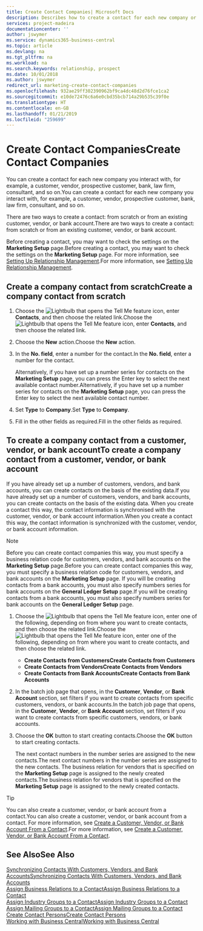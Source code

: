 ```yaml
---
title: Create Contact Companies| Microsoft Docs
description: Describes how to create a contact for each new company or prospective company you interact with or have a relationship with.
services: project-madeira
documentationcenter: ''
author: jswymer
ms.service: dynamics365-business-central
ms.topic: article
ms.devlang: na
ms.tgt_pltfrm: na
ms.workload: na
ms.search.keywords: relationship, prospect
ms.date: 10/01/2018
ms.author: jswymer
redirect_url: marketing-create-contact-companies
ms.openlocfilehash: 932ae29ff302390962bf9ca4dc48d2d76fce1ca2
ms.sourcegitcommit: e10de72476c6a6e0cbd35bcb714a29b535c39f0e
ms.translationtype: HT
ms.contentlocale: en-GB
ms.lasthandoff: 01/21/2019
ms.locfileid: "259699"
---
```

# <a name="create-contact-companies"></a><span data-ttu-id="9bfc3-103">Create Contact Companies</span><span class="sxs-lookup"><span data-stu-id="9bfc3-103">Create Contact Companies</span></span>
<span data-ttu-id="9bfc3-104">You can create a contact for each new company you interact with, for example, a customer, vendor, prospective customer, bank, law firm, consultant, and so on.</span><span class="sxs-lookup"><span data-stu-id="9bfc3-104">You can create a contact for each new company you interact with, for example, a customer, vendor, prospective customer, bank, law firm, consultant, and so on.</span></span>

<span data-ttu-id="9bfc3-105">There are two ways to create a contact: from scratch or from an existing customer, vendor, or bank account.</span><span class="sxs-lookup"><span data-stu-id="9bfc3-105">There are two ways to create a contact: from scratch or from an existing customer, vendor, or bank account.</span></span>

<span data-ttu-id="9bfc3-106">Before creating a contact, you may want to check the settings on the **Marketing Setup** page.</span><span class="sxs-lookup"><span data-stu-id="9bfc3-106">Before creating a contact, you may want to check the settings on the **Marketing Setup** page.</span></span> <span data-ttu-id="9bfc3-107">For more information, see [Setting Up Relationship Management](marketing-setup-marketing.md).</span><span class="sxs-lookup"><span data-stu-id="9bfc3-107">For more information, see [Setting Up Relationship Management](marketing-setup-marketing.md).</span></span>

## <a name="create-a-company-contact-from-scratch"></a><span data-ttu-id="9bfc3-108">Create a company contact from scratch</span><span class="sxs-lookup"><span data-stu-id="9bfc3-108">Create a company contact from scratch</span></span>
1. <span data-ttu-id="9bfc3-109">Choose the ![Lightbulb that opens the Tell Me feature](media/ui-search/search_small.png "Tell me what you want to do") icon, enter **Contacts**, and then choose the related link.</span><span class="sxs-lookup"><span data-stu-id="9bfc3-109">Choose the ![Lightbulb that opens the Tell Me feature](media/ui-search/search_small.png "Tell me what you want to do") icon, enter **Contacts**, and then choose the related link.</span></span>
2. <span data-ttu-id="9bfc3-110">Choose the **New** action.</span><span class="sxs-lookup"><span data-stu-id="9bfc3-110">Choose the **New** action.</span></span>
3. <span data-ttu-id="9bfc3-111">In the **No. field**, enter a number for the contact.</span><span class="sxs-lookup"><span data-stu-id="9bfc3-111">In the **No. field**, enter a number for the contact.</span></span>

    <span data-ttu-id="9bfc3-112">Alternatively, if you have set up a number series for contacts on the **Marketing Setup** page, you can press the Enter key to select the next available contact number.</span><span class="sxs-lookup"><span data-stu-id="9bfc3-112">Alternatively, if you have set up a number series for contacts on the **Marketing Setup** page, you can press the Enter key to select the next available contact number.</span></span>  
4. <span data-ttu-id="9bfc3-113">Set **Type** to **Company**.</span><span class="sxs-lookup"><span data-stu-id="9bfc3-113">Set **Type** to **Company**.</span></span>
5. <span data-ttu-id="9bfc3-114">Fill in the other fields as required.</span><span class="sxs-lookup"><span data-stu-id="9bfc3-114">Fill in the other fields as required.</span></span>

## <a name="to-create-a-company-contact-from-a-customer-vendor-or-bank-account"></a><span data-ttu-id="9bfc3-115">To create a company contact from a customer, vendor, or bank account</span><span class="sxs-lookup"><span data-stu-id="9bfc3-115">To create a company contact from a customer, vendor, or bank account</span></span>
<span data-ttu-id="9bfc3-116">If you have already set up a number of customers, vendors, and bank accounts, you can create contacts on the basis of the existing data.</span><span class="sxs-lookup"><span data-stu-id="9bfc3-116">If you have already set up a number of customers, vendors, and bank accounts, you can create contacts on the basis of the existing data.</span></span> <span data-ttu-id="9bfc3-117">When you create a contact this way, the contact information is synchronised with the customer, vendor, or bank account information.</span><span class="sxs-lookup"><span data-stu-id="9bfc3-117">When you create a contact this way, the contact information is synchronized with the customer, vendor, or bank account information.</span></span>

> [!NOTE]  
>   <span data-ttu-id="9bfc3-118">Before you can create contact companies this way, you must specify a business relation code for customers, vendors, and bank accounts on the **Marketing Setup** page.</span><span class="sxs-lookup"><span data-stu-id="9bfc3-118">Before you can create contact companies this way, you must specify a business relation code for customers, vendors, and bank accounts on the **Marketing Setup** page.</span></span> <span data-ttu-id="9bfc3-119">If you will be creating contacts from a bank accounts, you must also specify numbers series for bank accounts on the **General Ledger Setup** page.</span><span class="sxs-lookup"><span data-stu-id="9bfc3-119">If you will be creating contacts from a bank accounts, you must also specify numbers series for bank accounts on the **General Ledger Setup** page.</span></span>

1. <span data-ttu-id="9bfc3-120">Choose the ![Lightbulb that opens the Tell Me feature](media/ui-search/search_small.png "Tell me what you want to do") icon, enter one of the following, depending on from where you want to create contacts, and then choose the related link.</span><span class="sxs-lookup"><span data-stu-id="9bfc3-120">Choose the ![Lightbulb that opens the Tell Me feature](media/ui-search/search_small.png "Tell me what you want to do") icon, enter one of the following, depending on from where you want to create contacts, and then choose the related link.</span></span>
   * <span data-ttu-id="9bfc3-121">**Create Contacts from Customers**</span><span class="sxs-lookup"><span data-stu-id="9bfc3-121">**Create Contacts from Customers**</span></span>
   * <span data-ttu-id="9bfc3-122">**Create Contacts from Vendors**</span><span class="sxs-lookup"><span data-stu-id="9bfc3-122">**Create Contacts from Vendors**</span></span>
   * <span data-ttu-id="9bfc3-123">**Create Contacts from Bank Accounts**</span><span class="sxs-lookup"><span data-stu-id="9bfc3-123">**Create Contacts from Bank Accounts**</span></span>
2. <span data-ttu-id="9bfc3-124">In the batch job page that opens, in the **Customer**, **Vendor**, or **Bank Account** section, set filters if you want to create contacts from specific customers, vendors, or bank accounts.</span><span class="sxs-lookup"><span data-stu-id="9bfc3-124">In the batch job page that opens, in the **Customer**, **Vendor**, or **Bank Account** section, set filters if you want to create contacts from specific customers, vendors, or bank accounts.</span></span>
3. <span data-ttu-id="9bfc3-125">Choose the **OK** button to start creating contacts.</span><span class="sxs-lookup"><span data-stu-id="9bfc3-125">Choose the **OK** button to start creating contacts.</span></span>

    <span data-ttu-id="9bfc3-126">The next contact numbers in the number series are assigned to the new contacts.</span><span class="sxs-lookup"><span data-stu-id="9bfc3-126">The next contact numbers in the number series are assigned to the new contacts.</span></span> <span data-ttu-id="9bfc3-127">The business relation for vendors that is specified on the **Marketing Setup** page is assigned to the newly created contacts.</span><span class="sxs-lookup"><span data-stu-id="9bfc3-127">The business relation for vendors that is specified on the **Marketing Setup** page is assigned to the newly created contacts.</span></span>

> [!TIP]  
>   <span data-ttu-id="9bfc3-128">You can also create a customer, vendor, or bank account from a contact.</span><span class="sxs-lookup"><span data-stu-id="9bfc3-128">You can also create a customer, vendor, or bank account from a contact.</span></span> <span data-ttu-id="9bfc3-129">For more information, see [Create a Customer, Vendor, or Bank Account From a Contact](marketing-how-create-contacts-new-customers-vendors-bank-accounts.md).</span><span class="sxs-lookup"><span data-stu-id="9bfc3-129">For more information, see [Create a Customer, Vendor, or Bank Account From a Contact](marketing-how-create-contacts-new-customers-vendors-bank-accounts.md).</span></span>

## <a name="see-also"></a><span data-ttu-id="9bfc3-130">See Also</span><span class="sxs-lookup"><span data-stu-id="9bfc3-130">See Also</span></span>
[<span data-ttu-id="9bfc3-131">Synchronizing Contacts With Customers, Vendors, and Bank Accounts</span><span class="sxs-lookup"><span data-stu-id="9bfc3-131">Synchronizing Contacts With Customers, Vendors, and Bank Accounts</span></span>](marketing-synchronize-contacts-customers-vendors-bank-accounts.md)  
[<span data-ttu-id="9bfc3-132">Assign Business Relations to a Contact</span><span class="sxs-lookup"><span data-stu-id="9bfc3-132">Assign Business Relations to a Contact</span></span>](marketing-business-relations.md#AssignBusRelContact)  
[<span data-ttu-id="9bfc3-133">Assign Industry Groups to a Contact</span><span class="sxs-lookup"><span data-stu-id="9bfc3-133">Assign Industry Groups to a Contact</span></span>](marketing-industry-groups.md#AssignIndustryGroupContact)  
[<span data-ttu-id="9bfc3-134">Assign Mailing Groups to a Contact</span><span class="sxs-lookup"><span data-stu-id="9bfc3-134">Assign Mailing Groups to a Contact</span></span>](marketing-mailing-groups.md#AssignMailGroupContact)  
[<span data-ttu-id="9bfc3-135">Create Contact Persons</span><span class="sxs-lookup"><span data-stu-id="9bfc3-135">Create Contact Persons</span></span>](marketing-create-contact-persons.md)  
[<span data-ttu-id="9bfc3-136">Working with Business Central</span><span class="sxs-lookup"><span data-stu-id="9bfc3-136">Working with Business Central</span></span>](ui-work-product.md)
